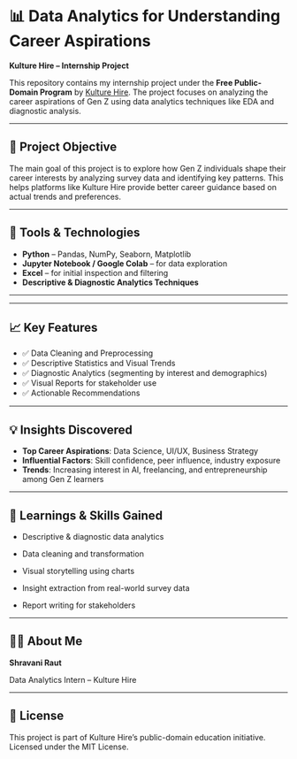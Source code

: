# 📊 Data Analytics for Understanding Career Aspirations  
**Kulture Hire – Internship Project**

This repository contains my internship project under the **Free Public-Domain Program** by [Kulture Hire](https://www.kulturehire.com/programs/public-domain/free-data-analytics-for-understanding-career-aspirations). The project focuses on analyzing the career aspirations of Gen Z using data analytics techniques like EDA and diagnostic analysis.

---

## 🚀 Project Objective

The main goal of this project is to explore how Gen Z individuals shape their career interests by analyzing survey data and identifying key patterns. This helps platforms like Kulture Hire provide better career guidance based on actual trends and preferences.

---

## 🧰 Tools & Technologies

- **Python** – Pandas, NumPy, Seaborn, Matplotlib  
- **Jupyter Notebook / Google Colab** – for data exploration  
- **Excel** – for initial inspection and filtering  
- **Descriptive & Diagnostic Analytics Techniques**  

---


---

## 📈 Key Features

- ✅ Data Cleaning and Preprocessing  
- ✅ Descriptive Statistics and Visual Trends  
- ✅ Diagnostic Analytics (segmenting by interest and demographics)  
- ✅ Visual Reports for stakeholder use  
- ✅ Actionable Recommendations

---

## 💡 Insights Discovered

- **Top Career Aspirations**: Data Science, UI/UX, Business Strategy  
- **Influential Factors**: Skill confidence, peer influence, industry exposure  
- **Trends**: Increasing interest in AI, freelancing, and entrepreneurship among Gen Z learners  

---

## 🧠 Learnings & Skills Gained
- Descriptive & diagnostic data analytics

- Data cleaning and transformation

- Visual storytelling using charts

- Insight extraction from real-world survey data

- Report writing for stakeholders

---

## 🙋‍♀️ About Me
**Shravani Raut**

Data Analytics Intern – Kulture Hire

---

## 📜 License
This project is part of Kulture Hire’s public-domain education initiative.
Licensed under the MIT License.

